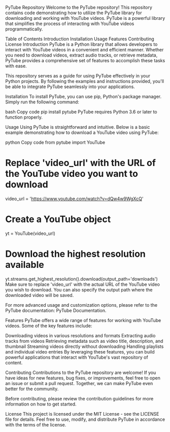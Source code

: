 PyTube Repository
Welcome to the PyTube repository! This repository contains code demonstrating how to utilize the PyTube library for downloading and working with YouTube videos. PyTube is a powerful library that simplifies the process of interacting with YouTube videos programmatically.

Table of Contents
Introduction
Installation
Usage
Features
Contributing
License
Introduction
PyTube is a Python library that allows developers to interact with YouTube videos in a convenient and efficient manner. Whether you need to download videos, extract audio tracks, or retrieve metadata, PyTube provides a comprehensive set of features to accomplish these tasks with ease.

This repository serves as a guide for using PyTube effectively in your Python projects. By following the examples and instructions provided, you'll be able to integrate PyTube seamlessly into your applications.

Installation
To install PyTube, you can use pip, Python's package manager. Simply run the following command:

bash
Copy code
pip install pytube
PyTube requires Python 3.6 or later to function properly.

Usage
Using PyTube is straightforward and intuitive. Below is a basic example demonstrating how to download a YouTube video using PyTube:

python
Copy code
from pytube import YouTube

# Replace 'video_url' with the URL of the YouTube video you want to download
video_url = 'https://www.youtube.com/watch?v=dQw4w9WgXcQ'

# Create a YouTube object
yt = YouTube(video_url)

# Download the highest resolution available
yt.streams.get_highest_resolution().download(output_path='downloads')
Make sure to replace 'video_url' with the actual URL of the YouTube video you wish to download. You can also specify the output path where the downloaded video will be saved.

For more advanced usage and customization options, please refer to the PyTube documentation: PyTube Documentation.

Features
PyTube offers a wide range of features for working with YouTube videos. Some of the key features include:

Downloading videos in various resolutions and formats
Extracting audio tracks from videos
Retrieving metadata such as video title, description, and thumbnail
Streaming videos directly without downloading
Handling playlists and individual video entries
By leveraging these features, you can build powerful applications that interact with YouTube's vast repository of content.

Contributing
Contributions to the PyTube repository are welcome! If you have ideas for new features, bug fixes, or improvements, feel free to open an issue or submit a pull request. Together, we can make PyTube even better for the community.

Before contributing, please review the contribution guidelines for more information on how to get started.

License
This project is licensed under the MIT License - see the LICENSE file for details. Feel free to use, modify, and distribute PyTube in accordance with the terms of the license.
